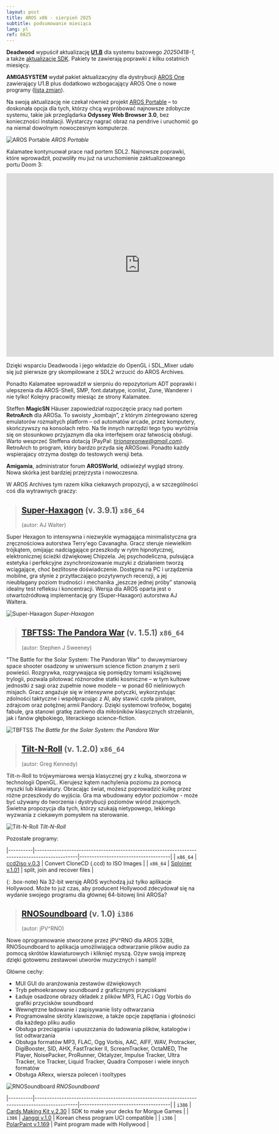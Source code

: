 ```yaml
---
layout: post
title: AROS x86 - sierpień 2025
subtitle: podsumowanie miesiąca
lang: pl
ref: 0825
---
```


**Deadwood** wypuścił aktualizację [**U1.B**](https://axrt.org/download/aros/v11/AROS-20250418-1-U1.B-any-x86_64-update.zip) dla systemu bazowego *20250418-1*, a także [aktualizację SDK](https://axrt.org/download/aros/v11/SDK-20250418-1-U1-any-x86_64-update.zip). Pakiety te zawierają poprawki z kilku ostatnich miesięcy.

**AMIGASYSTEM** wydał pakiet aktualizacyjny dla dystrybucji [AROS One](https://drive.google.com/file/d/175bS0GSN3YCQxJoXWkaQmczm20v3HKh1/view?usp=sharing) zawierający U1.B plus dodatkowo wzbogacający AROS One o nowe programy ([lista zmian](https://www.arosworld.org/infusions/forum/viewthread.php?thread_id=1418&pid=9157)). 

Na swoją aktualizację nie czekał również projekt [AROS Portable](https://arosnews.github.io/aros-portable/) – to doskonała opcja dla tych, którzy chcą wypróbować najnowsze zdobycze systemu, takie jak przeglądarka **Odyssey Web Browser 3.0**, bez konieczności instalacji. Wystarczy nagrać obraz na pendrive i uruchomić go na niemal dowolnym nowoczesnym komputerze.

![AROS Portable](/assets/img/0825/aros.jpg)
*AROS Portable*

Kalamatee kontynuował prace nad portem SDL2. Najnowsze poprawki, które wprowadził, pozwoliły mu już na uruchomienie zaktualizowanego portu Doom 3:  

<iframe width="700" height="480" src="https://www.youtube.com/embed/I23S1BHWqJ8" title="AROS hosted (under WSL) running doom3 with hostgl." frameborder="0" allow="accelerometer; autoplay; clipboard-write; encrypted-media; gyroscope; picture-in-picture; web-share" referrerpolicy="strict-origin-when-cross-origin" allowfullscreen></iframe>  

Dzięki wsparciu Deadwooda i jego wkładzie do OpenGL i SDL_Mixer udało się już pierwsze gry skompilowane z SDL2 wrzucić do AROS Archives.

Ponadto Kalamatee wprowadził w sierpniu do repozytorium ADT poprawki i ulepszenia dla AROS-Shell, SMP, font.datatype, iconlist, Zune, Wanderer i nie tylko! Kolejny pracowity miesiąc ze strony Kalamatee.

Steffen **MagicSN** Häuser zapowiedział rozpoczęcie pracy nad portem **RetroArch** dla AROSa. To swoisty „kombajn”, z którym zintegrowano szereg emulatorów rozmaitych platform – od automatów arcade, przez komputery, skończywszy na konsolach retro. Na tle innych narzędzi tego typu wyróżnia się on stosunkowo przyjaznym dla oka interfejsem oraz łatwością obsługi. Warto wesprzeć Steffena dotacją (PayPal: *tirionareonwe@gmail.com*). RetroArch to program, który bardzo przyda się AROSowi. Ponadto każdy wspierajacy otrzyma dostęp do testowych wersji beta.  

**Amigamia**, administrator forum **AROSWorld**, odświeżył wygląd strony. Nowa skórka jest bardziej przejrzysta i nowoczesna. 

W AROS Archives tym razem kilka ciekawych propozycji, a w szczególności coś dla wytrawnych graczy:

> ## [Super-Haxagon](https://archives.arosworld.org/?function=showfile&file=game/action/super-haxagon.x86_64-aros-v11.zip) (v. 3.9.1) `x86_64`
> (autor:	AJ Walter)

Super Hexagon to intensywna i niezwykle wymagająca minimalistyczna gra zręcznościowa autorstwa Terry'ego Cavanagha. Gracz steruje niewielkim trójkątem, omijając nadciągające przeszkody w rytm hipnotycznej, elektronicznej ścieżki dźwiękowej Chipzela. Jej psychodeliczna, pulsująca estetyka i perfekcyjne zsynchronizowanie muzyki z działaniem tworzą wciągające, choć bezlitosne doświadczenie. Dostępna na PC i urządzenia mobilne, gra słynie z przytłaczająco pozytywnych recenzji, a jej nieubłagany poziom trudności i mechanika „jeszcze jednej próby” stanowią idealny test refleksu i koncentracji. Wersja dla AROS oparta jest o otwartoźródłową implementację gry (Super-Haxagon) autorstwa AJ Waltera.

![Super-Haxagon](/assets/img/0825/haxagon.png)
*Super-Haxagon*

> ## [TBFTSS: The Pandora War](https://archives.arosworld.org/?function=showfile&file=game/action/tbftss.x86_64-aros-v11.zip) (v. 1.5.1) `x86_64`
> (autor:	Stephen J Sweeney)

"The Battle for the Solar System: The Pandoran War" to dwuwymiarowy space shooter osadzony w uniwersum science fiction znanym z serii powieści. Rozgrywka, rozgrywająca się pomiędzy tomami książkowej trylogii, pozwala pilotować różnorodne statki kosmiczne – w tym kultowe jednostki z sagi oraz zupełnie nowe modele – w ponad 60 nieliniowych misjach. Gracz angażuje się w intensywne potyczki, wykorzystując zdolności taktyczne i współpracując z AI, aby stawić czoła piratom, zdrajcom oraz potężnej armii Pandory. Dzięki systemowi trofeów, bogatej fabule, gra stanowi gratkę zarówno dla miłośników klasycznych strzelanin, jak i fanów głębokiego, literackiego science-fiction. 

![TBFTSS](/assets/img/0825/tbftss.png)
*The Battle for the Solar System: the Pandora War*

> ## [Tilt-N-Roll](https://archives.arosworld.org/?function=showfile&file=game/action/tiltnroll.x86_64-aros-v11.zip) (v. 1.2.0) `x86_64`
> (autor:	Greg Kennedy)

Tilt-n-Roll to trójwymiarowa wersja klasycznej gry z kulką, stworzona w technologii OpenGL. Kierujesz kątem nachylenia poziomu za pomocą myszki lub klawiatury. Obracając świat, możesz poprowadzić kulkę przez różne przeszkody do wyjścia. Gra ma wbudowany edytor poziomów - może być używany do tworzenia i dystrybucji poziomów wśród znajomych. Świetna propozycja dla tych, którzy szukają nietypowego, lekkiego wyzwania z ciekawym pomysłem na sterowanie.

![Tilt-N-Roll](/assets/img/0825/tiltnroll.png)
*Tilt-N-Roll*

Pozostałe programy:  

|----------|-----------------------------------------------------------------------------------------------|-------------------------------------|
| `x86_64` | [ccd2iso v.0.3](https://archives.arosworld.org/?function=showfile&file=utility/archive/ccd2iso.x86_64-aros-v11.zip) | Convert CloneCD (.ccd) to ISO Images |
| `x86_64` | [Sploiner v.1.01](https://archives.arosworld.org/?function=showfile&file=utility/misc/sploiner.x86_64-aros-v11.zip) | split, join and recover files |

{: .box-note}
Na 32-bit wersję AROS wychodzą już tylko aplikacje Hollywood. Może to już czas, aby producent Hollywood zdecydował się na wydanie swojego programu dla głównej 64-bitowej linii AROSa?

> ## [RNOSoundboard](https://archives.arosworld.org/?function=showfile&file=audio/play/rnosoundboard.i386-aros.lha) (v. 1.0) `i386`
> (autor:	jPV^RNO)

Nowe oprogramowanie stworzone przez jPV^RNO dla AROS 32Bit, RNOSoundboard to aplikacja umożliwiająca odtwarzanie plików audio za pomocą skrótów klawiaturowych i kliknięć myszą. Ożyw swoją imprezę dzięki gotowemu zestawowi utworów muzycznych i sampli!

Główne cechy:
- MUI GUI do aranżowania zestawów dźwiękowych
- Tryb pełnoekranowy soundboard z graficznymi przyciskami
- Ładuje osadzone obrazy okładek z plików MP3, FLAC i Ogg Vorbis do grafiki przycisków soundboard
- Wewnętrzne ładowanie i zapisywanie listy odtwarzania
- Programowalne skróty klawiszowe, a także opcje zapętlania i głośności dla każdego pliku audio
- Obsługa przeciągania i upuszczania do ładowania plików, katalogów i list odtwarzania
- Obsługa formatów MP3, FLAC, Ogg Vorbis, AAC, AIFF, WAV, Protracker, DigiBooster, SID, AHX, FastTracker II, ScreamTracker, OctaMED, The Player, NoisePacker, ProRunner, Oktalyzer, Impulse Tracker, Ultra Tracker, Ice Tracker, Liquid Tracker, Quadra Composer i wiele innych formatów
- Obsługa ARexx, wiersza poleceń i tooltypes

![RNOSoundboard](/assets/img/0825/rnosoundboard.jpg)
*RNOSoundboard*


|----------|-----------------------------------------------------------------------------------------------|-------------------------------------|
| `i386` | [Cards Making Kit v.2.30](https://archives.arosworld.org/?function=showfile&file=game/utility/cardsmakingkit.lha) | SDK to make your decks for Morgue Games |
| `i386` | [Janggi v.1.0](https://archives.arosworld.org/?function=showfile&file=game/board/janggi.i386-aros.lha) | Korean chess program UCI compatible |
| `i386` | [PolarPaint v.1.169](https://archives.arosworld.org/?function=showfile&file=graphics/edit/polarpaint_aros.lha) | Paint program made with Hollywood |


